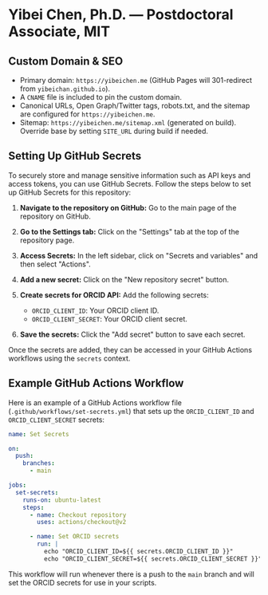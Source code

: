# Yibei Chen, Ph.D. — Postdoctoral Associate, MIT

## Custom Domain & SEO

- Primary domain: `https://yibeichen.me` (GitHub Pages will 301-redirect from `yibeichan.github.io`).
- A `CNAME` file is included to pin the custom domain.
- Canonical URLs, Open Graph/Twitter tags, robots.txt, and the sitemap are configured for `https://yibeichen.me`.
- Sitemap: `https://yibeichen.me/sitemap.xml` (generated on build). Override base by setting `SITE_URL` during build if needed.

## Setting Up GitHub Secrets

To securely store and manage sensitive information such as API keys and access tokens, you can use GitHub Secrets. Follow the steps below to set up GitHub Secrets for this repository:

1. **Navigate to the repository on GitHub:**
   Go to the main page of the repository on GitHub.

2. **Go to the Settings tab:**
   Click on the "Settings" tab at the top of the repository page.

3. **Access Secrets:**
   In the left sidebar, click on "Secrets and variables" and then select "Actions".

4. **Add a new secret:**
   Click on the "New repository secret" button.

5. **Create secrets for ORCID API:**
   Add the following secrets:
   - `ORCID_CLIENT_ID`: Your ORCID client ID.
   - `ORCID_CLIENT_SECRET`: Your ORCID client secret.

6. **Save the secrets:**
   Click the "Add secret" button to save each secret.

Once the secrets are added, they can be accessed in your GitHub Actions workflows using the `secrets` context.

## Example GitHub Actions Workflow

Here is an example of a GitHub Actions workflow file (`.github/workflows/set-secrets.yml`) that sets up the `ORCID_CLIENT_ID` and `ORCID_CLIENT_SECRET` secrets:

```yaml
name: Set Secrets

on:
  push:
    branches:
      - main

jobs:
  set-secrets:
    runs-on: ubuntu-latest
    steps:
      - name: Checkout repository
        uses: actions/checkout@v2

      - name: Set ORCID secrets
        run: |
          echo "ORCID_CLIENT_ID=${{ secrets.ORCID_CLIENT_ID }}"
          echo "ORCID_CLIENT_SECRET=${{ secrets.ORCID_CLIENT_SECRET }}"
```

This workflow will run whenever there is a push to the `main` branch and will set the ORCID secrets for use in your scripts.
